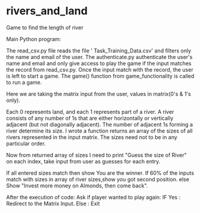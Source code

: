 # rivers_and_land
Game to find the length of river

Main Python program:

The read_csv.py file reads the file ' Task_Training_Data.csv' and filters only the name and email of the user.
The authenticate.py authenticate the user's name and email and only give access to play the game if the input matches the record from read_csv.py. Once the input match with the record, the user is left to start a game. The game() function from game_functionality is called to run a game.

Here we are taking the matrix input from the user, values in matrix(0's & 1's only).   

Each 0 represents land, and each 1 represents part of a river.
A river consists of any number of 1s that are either horizontally or vertically adjacent
(but not diagonally adjacent). The number of adjacent 1s forming a river determine its
size. 
I wrote a function returns an array of the sizes of all rivers represented in the
input matrix. The sizes need not to be in any particular order.


Now from returned array of sizes I need to print "Guess the size of River" on each index, take input from user as guesses for each entry.

If all entered sizes match then show You are the winner.
If 60% of the inputs match with sizes in array of river sizes,show you got second position.
else Show "Invest more money on Almonds, then come back".

After the execution of code: Ask if player wanted to play again: 
IF Yes : Redirect to the Matrix Input.
Else : Exit 
